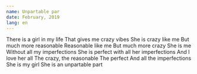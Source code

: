 ```yaml
---
name: Unpartable par
date: February, 2019
lang: en
---
```


There is a girl in my life
That gives me crazy vibes
She is crazy like me
But much more reasonable
Reasonable like me
But much more crazy
She is me
Without all my imperfections
She is perfect with all her imperfections
And I love her all
The crazy, the reasonable
The perfect
And all the imperfections
She is my girl
She is an unpartable part 